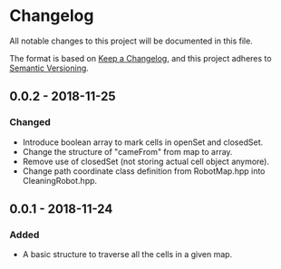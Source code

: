 # Changelog
All notable changes to this project will be documented in this file.

The format is based on [Keep a Changelog](https://keepachangelog.com/en/1.0.0/),
and this project adheres to [Semantic Versioning](https://semver.org/spec/v2.0.0.html).

## 0.0.2 - 2018-11-25
### Changed
- Introduce boolean array to mark cells in openSet and closedSet.
- Change the structure of "cameFrom" from map to array.
- Remove use of closedSet (not storing actual cell object anymore).
- Change path coordinate class definition from RobotMap.hpp into CleaningRobot.hpp.

## 0.0.1 - 2018-11-24
### Added
- A basic structure to traverse all the cells in a given map.